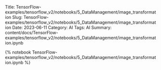 Title: TensorFlow-examples/tensorflow_v2/notebooks/5_DataManagement/image_transformation
Slug: TensorFlow-examples/tensorflow_v2/notebooks/5_DataManagement/image_transformation
Date: 2023-06-11
Category: AI
Tags: AI
Summary: content/docs/TensorFlow-examples/tensorflow_v2/notebooks/5_DataManagement/image_transformation.ipynb

{% notebook TensorFlow-examples/tensorflow_v2/notebooks/5_DataManagement/image_transformation.ipynb %}